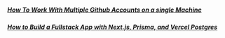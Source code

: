 ##### [How To Work With Multiple Github Accounts on a single Machine](https://gist.github.com/rahularity/86da20fe3858e6b311de068201d279e3)

##### [How to Build a Fullstack App with Next.js, Prisma, and Vercel Postgres](https://vercel.com/guides/nextjs-prisma-postgres)

<!--
**bergsc800/bergsc800** is a ✨ _special_ ✨ repository because its `README.md` (this file) appears on your GitHub profile.

Here are some ideas to get you started:

- 🔭 I’m currently working on ...
- 🌱 I’m currently learning ...
- 👯 I’m looking to collaborate on ...
- 🤔 I’m looking for help with ...
- 💬 Ask me about ...
- 📫 How to reach me: ...
- 😄 Pronouns: ...
- ⚡ Fun fact: ...
-->
